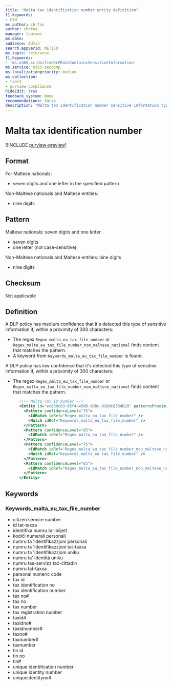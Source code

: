 ```yaml
---
title: "Malta tax identification number entity definition"
f1.keywords:
- CSH
ms.author: chrfox
author: chrfox
manager: laurawi
ms.date:
audience: Admin
search.appverid: MET150
ms.topic: reference
f1_keywords:
- 'ms.o365.cc.UnifiedDLPRuleContainsSensitiveInformation'
ms.service: O365-seccomp
ms.localizationpriority: medium
ms.collection:
- tier3
- purview-compliance
hideEdit: true
feedback_system: None
recommendations: false
description: "Malta tax identification number sensitive information type entity definition."
---
```


# Malta tax identification number

[!INCLUDE [purview-preview](../includes/purview-preview.md)]

## Format

For Maltese nationals:

- seven digits and one letter in the specified pattern

Non-Maltese nationals and Maltese entities:

- nine digits

## Pattern

Maltese nationals: seven digits and one letter

- seven digits
- one letter (not case-sensitive)

Non-Maltese nationals and Maltese entities: nine digits

- nine digits

## Checksum

Not applicable

## Definition

A DLP policy has medium confidence that it's detected this type of sensitive information if, within a proximity of 300 characters:

- The regex `Regex_malta_eu_tax_file_number`  or `Regex_malta_eu_tax_file_number_non_maltese_national` finds content that matches the pattern.
- A keyword from `Keywords_malta_eu_tax_file_number` is found.

A DLP policy has low confidence that it's detected this type of sensitive information if, within a proximity of 300 characters:

- The regex `Regex_malta_eu_tax_file_number` or `Regex_malta_eu_tax_file_number_non_maltese_national` finds content that matches the pattern.

```xml
      <!-- Malta Tax ID Number -->
      <Entity id="ec830c63-65f4-45d0-9d8c-910dc8334b20" patternsProximity="300" recommendedConfidence="75">
        <Pattern confidenceLevel="75">
          <IdMatch idRef="Regex_malta_eu_tax_file_number" />
          <Match idRef="Keywords_malta_eu_tax_file_number" />
        </Pattern>
        <Pattern confidenceLevel="65">
          <IdMatch idRef="Regex_malta_eu_tax_file_number" />
        </Pattern>
        <Pattern confidenceLevel="75">
          <IdMatch idRef="Regex_malta_eu_tax_file_number_non_maltese_national" />
          <Match idRef="Keywords_malta_eu_tax_file_number" />
        </Pattern>
        <Pattern confidenceLevel="65">
          <IdMatch idRef="Regex_malta_eu_tax_file_number_non_maltese_national" />
        </Pattern>
      </Entity>
```

## Keywords

### Keywords_malta_eu_tax_file_number

- citizen service number
- id tat-taxxa
- identifika numru tal-biljett
- kodiċi numerali personali
- numru ta 'identifikazzjoni personali
- numru ta 'identifikazzjoni tat-taxxa
- numru ta 'identifikazzjoni uniku
- numru ta' identità uniku
- numru tas-servizz taċ-ċittadin
- numru tat-taxxa
- personal numeric code
- tax id
- tax identification no
- tax identification number
- tax no#
- tax no
- tax number
- tax registration number
- taxid#
- taxidno#
- taxidnumber#
- taxno#
- taxnumber#
- taxnumber
- tin id
- tin no
- tin#
- unique identification number
- unique identity number
- uniqueidentityno#
